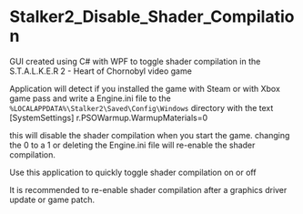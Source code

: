 # Stalker2_Disable_Shader_Compilation
GUI created using C# with WPF to toggle shader compilation in the S.T.A.L.K.E.R 2 - Heart of Chornobyl video game


Application will detect if you installed the game with Steam or with Xbox game pass and write a Engine.ini file to the `%LOCALAPPDATA%\Stalker2\Saved\Config\Windows` directory with the text 
[SystemSettings]
r.PSOWarmup.WarmupMaterials=0

this will disable the shader compilation when you start the game. 
changing the 0 to a 1 or deleting the Engine.ini file will re-enable the shader compilation. 

Use this application to quickly toggle shader compilation on or off

It is recommended to re-enable shader compilation after a graphics driver update or game patch. 
